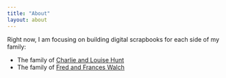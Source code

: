 ```yaml
---
title: "About"
layout: about
---
```


Right now, I am focusing on building digital scrapbooks for each side of my family:
- The family of [Charlie and Louise Hunt](Hunt_Family_Scrapbook/HuntFamilyScrapbook)
- The family of [Fred and Frances Walch](Walch_Family_Scrapbook/WalchGamilyScrapbook)